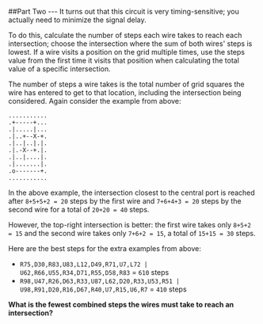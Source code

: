 ##Part Two ---
It turns out that this circuit is very timing-sensitive; you actually need to minimize the signal delay.

To do this, calculate the number of steps each wire takes to reach each intersection; choose the intersection where 
the sum of both wires' steps is lowest. If a wire visits a position on the grid multiple times, use the steps value 
from the first time it visits that position when calculating the total value of a specific intersection.

The number of steps a wire takes is the total number of grid squares the wire has entered to get to that location, 
including the intersection being considered. Again consider the example from above:

```
...........
.+-----+...
.|.....|...
.|..+--X-+.
.|..|..|.|.
.|.-X--+.|.
.|..|....|.
.|.......|.
.o-------+.
...........
```
In the above example, the intersection closest to the central port is reached after `8+5+5+2 = 20` steps by the first 
wire and `7+6+4+3 = 20` steps by the second wire for a total of `20+20 = 40` steps.

However, the top-right intersection is better: the first wire takes only `8+5+2 = 15` and the second wire takes only 
`7+6+2 = 15`, a total of `15+15 = 30` steps.

Here are the best steps for the extra examples from above:

- `R75,D30,R83,U83,L12,D49,R71,U7,L72 |
U62,R66,U55,R34,D71,R55,D58,R83` = `610` steps
- `R98,U47,R26,D63,R33,U87,L62,D20,R33,U53,R51 |
U98,R91,D20,R16,D67,R40,U7,R15,U6,R7` = `410` steps

**What is the fewest combined steps the wires must take to reach an intersection?**